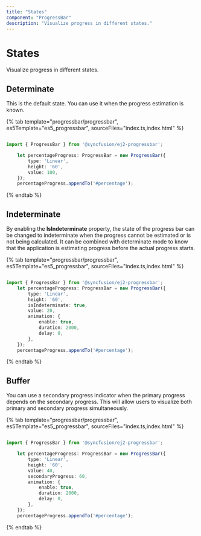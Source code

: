 ```yaml
---
title: "States"
component: "ProgressBar"
description: "Visualize progress in different states."
---
```


# States

Visualize progress in different states.

## Determinate

<!-- markdownlint-disable MD033 -->

This is the default state. You can use it when the progress estimation is known.

{% tab template="progressbar/progressbar", es5Template="es5_progressbar", sourceFiles="index.ts,index.html"  %}

```typescript

import { ProgressBar } from '@syncfusion/ej2-progressbar';

    let percentageProgress: ProgressBar = new ProgressBar({
        type: 'Linear',
        height: '60',
        value: 100,
    });
    percentageProgress.appendTo('#percentage');
```

{% endtab %}

## Indeterminate

By enabling the **IsIndeterminate** property, the state of the progress bar can be changed to indeterminate when the progress cannot be estimated or is not being calculated. It can be combined with determinate mode to know that the application is estimating progress before the actual progress starts.

{% tab template="progressbar/progressbar", es5Template="es5_progressbar", sourceFiles="index.ts,index.html"  %}

```typescript

import { ProgressBar } from '@syncfusion/ej2-progressbar';
    let percentageProgress: ProgressBar = new ProgressBar({
        type: 'Linear',
        height: '60',
        isIndeterminate: true,
        value: 20,
        animation: {
            enable: true,
            duration: 2000,
            delay: 0,
        },
    });
    percentageProgress.appendTo('#percentage');

```

{% endtab %}

## Buffer

<!-- markdownlint-disable MD033 -->
You can use a secondary progress indicator when the primary progress depends on the secondary progress. This will allow users to visualize both primary and secondary progress simultaneously.

{% tab template="progressbar/progressbar", es5Template="es5_progressbar", sourceFiles="index.ts,index.html"  %}

```typescript

import { ProgressBar } from '@syncfusion/ej2-progressbar';

    let percentageProgress: ProgressBar = new ProgressBar({
        type: 'Linear',
        height: '60',
        value: 40,
        secondaryProgress: 60,
        animation: {
            enable: true,
            duration: 2000,
            delay: 0,
        },
    });
    percentageProgress.appendTo('#percentage');

```

{% endtab %}